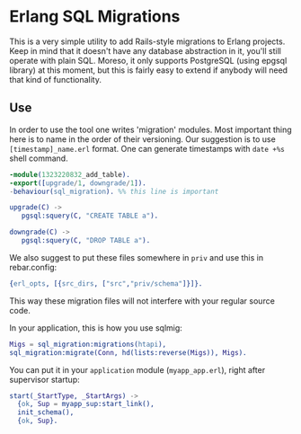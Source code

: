 Erlang SQL Migrations
=====================

This is a very simple utility to add Rails-style migrations to Erlang
projects. Keep in mind that it doesn't have any database abstraction in
it, you'll still operate with plain SQL. Moreso, it only supports
PostgreSQL (using epgsql library) at this moment, but this is fairly
easy to extend if anybody will need that kind of functionality.

Use
---

In order to use the tool one writes 'migration' modules. Most important
thing here is to name in the order of their versioning. Our suggestion
is to use `[timestamp]_name.erl` format. One can generate timestamps
with `date +%s` shell command.

```erlang
-module(1323220832_add_table).
-export([upgrade/1, downgrade/1]).
-behaviour(sql_migration). %% this line is important

upgrade(C) ->
   pgsql:squery(C, "CREATE TABLE a").

downgrade(C) ->
   pgsql:squery(C, "DROP TABLE a").
```

We also suggest to put these files somewhere in `priv` and use this in
rebar.config:

```erlang
{erl_opts, [{src_dirs, ["src","priv/schema"]}]}.
```

This way these migration files will not interfere with your regular
source code.

In your application, this is how you use sqlmig:

```erlang
Migs = sql_migration:migrations(htapi),
sql_migration:migrate(Conn, hd(lists:reverse(Migs)), Migs).
```

You can put it in your `application` module (`myapp_app.erl`), right
after supervisor startup:

```erlang
start(_StartType, _StartArgs) ->
  {ok, Sup = myapp_sup:start_link(),
  init_schema(),
  {ok, Sup}.
```
